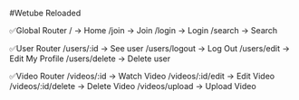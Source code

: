 #Wetube Reloaded

✅Global Router
/ -> Home
/join -> Join
/login -> Login
/search -> Search

✅User Router
/users/:id -> See user
/users/logout -> Log Out
/users/edit -> Edit My Profile
/users/delete -> Delete user

✅Video Router
/videos/:id -> Watch Video
/videos/:id/edit -> Edit Video
/videos/:id/delete -> Delete Video
/videos/upload -> Upload Video
